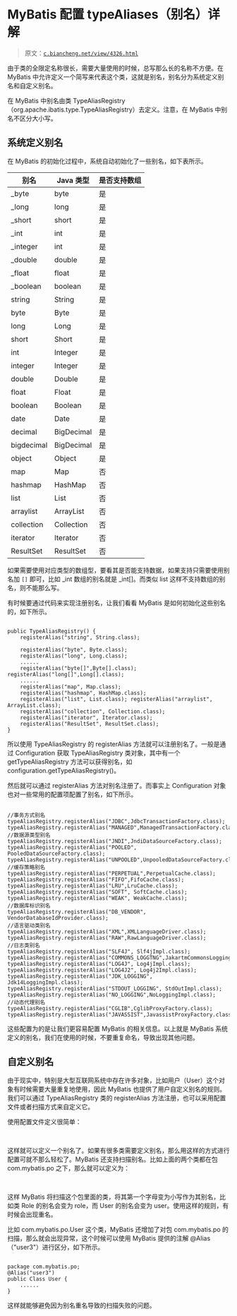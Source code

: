 # MyBatis 配置 typeAliases（别名）详解

> 原文：[`c.biancheng.net/view/4326.html`](http://c.biancheng.net/view/4326.html)

由于类的全限定名称很长，需要大量使用的时候，总写那么长的名称不方便。在 MyBatis 中允许定义一个简写来代表这个类，这就是别名，别名分为系统定义别名和自定义别名。

在 MyBatis 中别名由类 TypeAliasRegistry（org.apache.ibatis.type.TypeAliasRegistry）去定义。注意，在 MyBatis 中别名不区分大小写。

## 系统定义别名

在 MyBatis 的初始化过程中，系统自动初始化了一些别名，如下表所示。

| 别名 | Java 类型 | 是否支持数组 |
| --- | --- | --- |
| _byte | byte | 是 |
| _long | long | 是 |
| _short | short | 是 |
| _int | int | 是 |
| _integer | int | 是 |
| _double | double | 是 |
| _float | float | 是 |
| _boolean | boolean | 是 |
| string | String | 是 |
| byte | Byte | 是 |
| long | Long | 是 |
| short | Short | 是 |
| int | Integer | 是 |
| integer | Integer | 是 |
| double | Double | 是 |
| float | Float | 是 |
| boolean | Boolean | 是 |
| date | Date | 是 |
| decimal | BigDecimal | 是 |
| bigdecimal | BigDecimal | 是 |
| object | Object | 是 |
| map | Map | 否 |
| hashmap | HashMap | 否 |
| list | List | 否 |
| arraylist | ArrayList | 否 |
| collection | Collection | 否 |
| iterator | Iterator | 否 |
| ResultSet | ResultSet | 否 |

如果需要使用对应类型的数组型，要看其是否能支持数据，如果支持只需要使用别名加 `[]` 即可，比如 _int 数组的别名就是 _int[]。而类似 list 这样不支持数组的别名，则不能那么写。

有时候要通过代码来实现注册别名，让我们看看 MyBatis 是如何初始化这些别名的，如下所示。

```

public TypeAliasRegistry() {
    registerAlias("string", String.class);

    registerAlias("byte", Byte.class);
    registerAlias("long", Long.class);
    ......
    registerAlias("byte[]",Byte[].class); registerAlias("long[]",Long[].class);
    ......
    registerAlias("map", Map.class);
    registerAlias("hashmap", HashMap.class);
    registerAlias("list", List.class); registerAlias("arraylist", ArrayList.class);
    registerAlias("collection", Collection.class);
    registerAlias("iterator", Iterator.class);
    registerAlias("ResultSet", ResultSet.class);
}
```

所以使用 TypeAliasRegistry 的 registerAlias 方法就可以注册别名了。一般是通过 Configuration 获取 TypeAliasRegistry 类对象，其中有一个 getTypeAliasRegistry 方法可以获得别名，如 configuration.getTypeAliasRegistry()。

然后就可以通过 registerAlias 方法对别名注册了。而事实上 Configuration 对象也对一些常用的配置项配置了别名，如下所示。

```

//事务方式别名
typeAliasRegistry.registerAlias("JDBC",JdbcTransactionFactory.class);
typeAliasRegistry.registerAlias("MANAGED",ManagedTransactionFactory.class);
//数据源类型别名
typeAliasRegistry.registerAlias("JNDI",JndiDataSourceFactory.class);
typeAliasRegistry.registerAlias("POOLED",
PooledDataSourceFactory.class);
typeAliasRegistry.registerAlias("UNPOOLED",UnpooledDataSourceFactory.class);
//缓存策略别名
typeAliasRegistry.registerAlias("PERPETUAL",PerpetualCache.class);
typeAliasRegistry.registerAlias("FIFO",FifoCache.class);
typeAliasRegistry.registerAlias("LRU",LruCache.class); typeAliasRegistry.registerAlias("SOFT", SoftCache.class); typeAliasRegistry.registerAlias("WEAK", WeakCache.class);
//数据库标识别名
typeAliasRegistry.registerAlias("DB_VENDOR",
VendorDatabaseIdProvider.class);
//语言驱动类别名
typeAliasRegistry.registerAlias("XML",XMLLanguageDriver.class);
typeAliasRegistry.registerAlias("RAW",RawLanguageDriver.class);
//日志类别名
typeAliasRegistry.registerAlias("SLF4J", Slf4jImpl.class);
typeAliasRegistry.registerAlias("COMMONS_LOGGTNG",JakartmCommonsLogginglmpl.class);
typeAliasRegistry.registerAlias("LOG4J", Log4jImpl.class);
typeAliasRegistry.registerAlias("LOG4J2", Log4j2Impl.class);
typeAliasRegistry.registerAlias("JDK_LOGGING", Jdk14LoggingImpl.class);
typeAliasRegistry.registerAlias("STDOUT_LOGGING", StdOutImpl.class);
typeAliasRegistry.registerAlias("NO_LOGGING",NoLoggingImpl.class);
//动态代理别名
typeAliasRegistry.registerAlias("CGLIB",CglibProxyFactory.class);
typeAliasRegistry.registerAlias("JAVASSIST",JavassistProxyFactory.class);
```

这些配置为的是让我们更容易配置 MyBatis 的相关信息。以上就是 MyBatis 系统定义的别名，我们在使用的时候，不要重复命名，导致出现其他问题。

## 自定义别名

由于现实中，特别是大型互联网系统中存在许多对象，比如用户（User）这个对象有时候需要大量重复地使用，因此 MyBatis 也提供了用户自定义别名的规则。我们可以通过 TypeAliasRegistry 类的 registerAlias 方法注册，也可以采用配置文件或者扫描方式来自定义它。

使用配置文件定义很简单：

<typeAliases><!--别名-->
    <typeAlias alias="role" type="com.mybatis.po.Role"/>
    <typeAlias alias="role" type="com.mybatis.po.User"/>
</typeAliases>

这样就可以定义一个别名了。如果有很多类需要定义别名，那么用这样的方式进行配置可就不那么轻松了。MyBatis 还支持扫描别名。比如上面的两个类都在包 com.mybatis.po 之下，那么就可以定义为：

<typeAliases><!--别名-->
    <package name="com.mybatis.po"/>
</typeAliases>

这样 MyBatis 将扫描这个包里面的类，将其第一个字母变为小写作为其别名，比如类 Role 的别名会变为 role，而 User 的别名会变为 user。使用这样的规则，有时候会出现重名。

比如 com.mybatis.po.User 这个类，MyBatis 还增加了对包 com.mybatis.po 的扫描，那么就会出现异常，这个时候可以使用 MyBatis 提供的注解 @Alias（"user3"）进行区分，如下所示。

```

package com.mybatis.po;
@Alias("user3")
public Class User {
    ......
}
```

这样就能够避免因为别名重名导致的扫描失败的问题。